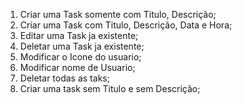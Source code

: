 1. Criar uma Task somente com Titulo, Descrição;
2. Criar uma Task com Titulo, Descrição, Data e Hora;
3. Editar uma Task ja existente;
4. Deletar uma Task ja existente;
5. Modificar o Icone do usuario;
6. Modificar nome de Usuario;
7. Deletar todas as taks;
8. Criar uma task sem Titulo e sem Descrição;